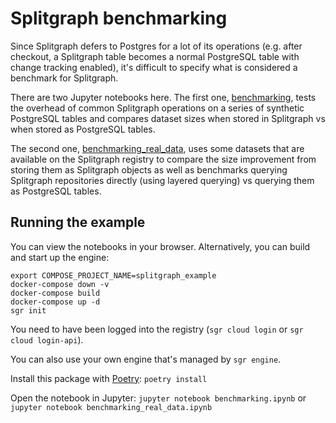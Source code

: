 # Splitgraph benchmarking

Since Splitgraph defers to Postgres for a lot of its operations (e.g. after checkout, a Splitgraph
table becomes a normal PostgreSQL table with change tracking enabled), it's difficult to specify
what is considered a benchmark for Splitgraph.

There are two Jupyter notebooks here. The first one, [benchmarking](./benchmarking.ipynb), 
tests the overhead of common Splitgraph operations on a series of synthetic PostgreSQL tables
and compares dataset sizes when stored in Splitgraph vs when stored as PostgreSQL tables.  

The second one, [benchmarking_real_data](./benchmarking_real_data.ipynb), uses some datasets
that are available on the Splitgraph registry to compare the size improvement from storing
them as Splitgraph objects as well as benchmarks querying Splitgraph repositories directly
(using layered querying) vs querying them as PostgreSQL tables. 

## Running the example

You can view the notebooks in your browser. Alternatively, you can build and start up the engine:

```
export COMPOSE_PROJECT_NAME=splitgraph_example 
docker-compose down -v
docker-compose build
docker-compose up -d
sgr init
```

You need to have been logged into the registry (`sgr cloud login` or `sgr cloud login-api`).

You can also use your own engine that's managed by `sgr engine`.

Install this package with [Poetry](https://github.com/sdispater/poetry): `poetry install`

Open the notebook in Jupyter: `jupyter notebook benchmarking.ipynb` or `jupyter notebook benchmarking_real_data.ipynb`

